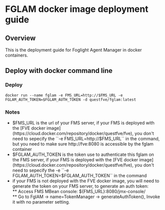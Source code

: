 # FGLAM docker image deployment guide   
## Overview   
This is the deployment guide for Foglight Agent Manager in docker containers.    

## Deploy with docker command line   

### Deploy   
```
docker run --name fglam -e FMS_URL=http://$FMS_URL -e FGLAM_AUTH_TOKEN=$FGLAM_AUTH_TOKEN -d questfve/fglam:latest
```   

### Notes
* $FMS_URL is the url of your FMS server, if your FMS is deployed with the [FVE docker image](https://cloud.docker.com/repository/docker/questfve/fve), you don't need to sepecify the ``-e FMS_URL=http://$FMS_URL`` in the command, but you need to make sure http://fve:8080 is accessible by the fglam container   
* $FGLAM_AUTH_TOKEN is the token use to authenticate this fglam on the FMS server, if your FMS is deployed with the [FVE docker image](https://cloud.docker.com/repository/docker/questfve/fve), you don't need to sepecify the -e ``-e FGLAM_AUTH_TOKEN=$FGLAM_AUTH_TOKEN`` in the command   
* if your FMS is not deployed with the FVE docker image, you will need to generate the token on your FMS server, to generate an auth token:   
** Access FMS MBean console: ${FMS_URL}:8080/jmx-console/   
** Go to FglAM -> name=TokenManager -> generateAuthToken(), Invoke it with no parameter setting.   
